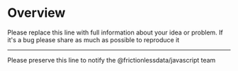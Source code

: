 # Overview

Please replace this line with full information about your idea or problem. If it's a bug please share as much as possible to reproduce it

---

Please preserve this line to notify the @frictionlessdata/javascript team
